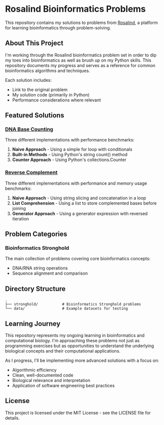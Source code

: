 # Rosalind Bioinformatics Problems

This repository contains my solutions to problems from [Rosalind](http://rosalind.info), a platform for learning bioinformatics through problem-solving.

## About This Project

I'm working through the Rosalind bioinformatics problem set in order to dip my toes into bioinformatics as well as brush up on my Python skills. This repository documents my progress and serves as a reference for common bioinformatics algorithms and techniques.

Each solution includes:
- Link to the original problem
- My solution code (primarily in Python)
- Performance considerations where relevant

## Featured Solutions

### [DNA Base Counting](https://github.com/adeena210/rosalindProblems/blob/main/stronghold/counting_dna.ipynb)

Three different implementations with performance benchmarks:

1. **Naive Approach** - Using a simple for loop with conditionals
2. **Built-in Methods** - Using Python's string count() method
3. **Counter Approach** - Using Python's collections.Counter

### [Reverse Complement](https://github.com/adeena210/rosalindProblems/blob/main/stronghold/reverse_complement_dna.ipynb)

Three different implementations with performance and memory usage benchmarks:

1. **Naive Approach** - Using string slicing and concatenation in a loop
2. **List Comprehension** - Using a list to store complemented bases before joining
3. **Generator Approach** - Using a generator expression with reversed iteration

## Problem Categories

### Bioinformatics Stronghold
The main collection of problems covering core bioinformatics concepts:

- DNA/RNA string operations
- Sequence alignment and comparison
## Directory Structure

```
.
├── stronghold/           # Bioinformatics Stronghold problems
└── data/                 # Example datasets for testing
```

## Learning Journey

This repository represents my ongoing learning in bioinformatics and computational biology. I'm approaching these problems not just as programming exercises but as opportunities to understand the underlying biological concepts and their computational applications.

As I progress, I'll be implementing more advanced solutions with a focus on:
- Algorithmic efficiency
- Clean, well-documented code
- Biological relevance and interpretation
- Application of software engineering best practices


## License

This project is licensed under the MIT License - see the LICENSE file for details.
